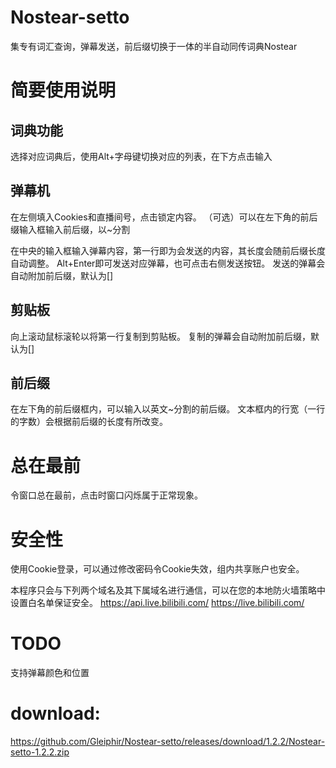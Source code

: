 # Nostear-setto

集专有词汇查询，弹幕发送，前后缀切换于一体的半自动同传词典Nostear

# 简要使用说明
## 词典功能
选择对应词典后，使用Alt+字母键切换对应的列表，在下方点击输入

## 弹幕机
在左侧填入Cookies和直播间号，点击锁定内容。
（可选）可以在左下角的前后缀输入框输入前后缀，以~分割

在中央的输入框输入弹幕内容，第一行即为会发送的内容，其长度会随前后缀长度自动调整。
Alt+Enter即可发送对应弹幕，也可点击右侧发送按钮。
发送的弹幕会自动附加前后缀，默认为[]

## 剪贴板
向上滚动鼠标滚轮以将第一行复制到剪贴板。
复制的弹幕会自动附加前后缀，默认为[]

## 前后缀
在左下角的前后缀框内，可以输入以英文~分割的前后缀。
文本框内的行宽（一行的字数）会根据前后缀的长度有所改变。

# 总在最前
令窗口总在最前，点击时窗口闪烁属于正常现象。

# 安全性
使用Cookie登录，可以通过修改密码令Cookie失效，组内共享账户也安全。

本程序只会与下列两个域名及其下属域名进行通信，可以在您的本地防火墙策略中设置白名单保证安全。
https://api.live.bilibili.com/
https://live.bilibili.com/

# TODO
支持弹幕颜色和位置

# download:
https://github.com/Gleiphir/Nostear-setto/releases/download/1.2.2/Nostear-setto-1.2.2.zip
